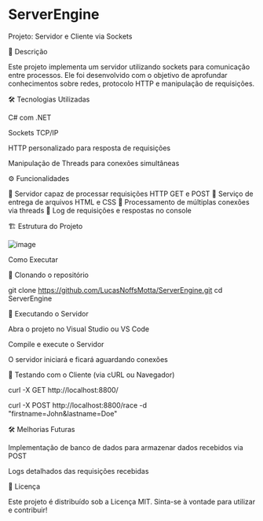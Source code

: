 # ServerEngine

Projeto: Servidor e Cliente via Sockets

📌 Descrição

Este projeto implementa um servidor utilizando sockets para comunicação entre processos. Ele foi desenvolvido com o objetivo de aprofundar conhecimentos sobre redes, protocolo HTTP e manipulação de requisições.

🛠 Tecnologias Utilizadas

C# com .NET

Sockets TCP/IP

HTTP personalizado para resposta de requisições

Manipulação de Threads para conexões simultâneas

⚙️ Funcionalidades

📡 Servidor capaz de processar requisições HTTP GET e POST
📄 Serviço de entrega de arquivos HTML e CSS
🔀 Processamento de múltiplas conexões via threads
📡 Log de requisições e respostas no console

🏗 Estrutura do Projeto


![image](https://github.com/user-attachments/assets/765bea30-ee7d-47f6-91fd-63375d38b2f6)


Como Executar

📌 Clonando o repositório

git clone https://github.com/LucasNoffsMotta/ServerEngine.git
cd ServerEngine

📡 Executando o Servidor

Abra o projeto no Visual Studio ou VS Code

Compile e execute o Servidor

O servidor iniciará e ficará aguardando conexões

🔗 Testando com o Cliente (via cURL ou Navegador)

curl -X GET http://localhost:8800/

curl -X POST http://localhost:8800/race -d "firstname=John&lastname=Doe"

🛠 Melhorias Futuras

Implementação de banco de dados para armazenar dados recebidos via POST

Logs detalhados das requisições recebidas

📜 Licença

Este projeto é distribuído sob a Licença MIT. Sinta-se à vontade para utilizar e contribuir!



